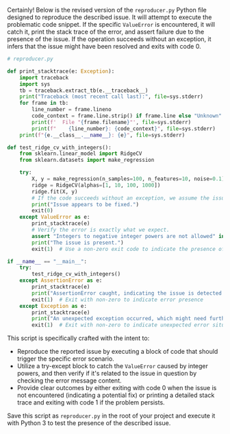 Certainly! Below is the revised version of the `reproducer.py` Python file designed to reproduce the described issue. It will attempt to execute the problematic code snippet. If the specific `ValueError` is encountered, it will catch it, print the stack trace of the error, and assert failure due to the presence of the issue. If the operation succeeds without an exception, it infers that the issue might have been resolved and exits with code 0.

```python
# reproducer.py

def print_stacktrace(e: Exception):
    import traceback
    import sys
    tb = traceback.extract_tb(e.__traceback__)
    print("Traceback (most recent call last):", file=sys.stderr)
    for frame in tb:
        line_number = frame.lineno
        code_context = frame.line.strip() if frame.line else "Unknown"
        print(f'  File "{frame.filename}"', file=sys.stderr)
        print(f"    {line_number}: {code_context}", file=sys.stderr)
    print(f"{e.__class__.__name__}: {e}", file=sys.stderr)

def test_ridge_cv_with_integers():
    from sklearn.linear_model import RidgeCV
    from sklearn.datasets import make_regression

    try:
        X, y = make_regression(n_samples=100, n_features=10, noise=0.1)
        ridge = RidgeCV(alphas=[1, 10, 100, 1000])
        ridge.fit(X, y)
        # If the code succeeds without an exception, we assume the issue is fixed.
        print("Issue appears to be fixed.")
        exit(0)
    except ValueError as e:
        print_stacktrace(e)
        # Verify the error is exactly what we expect.
        assert "Integers to negative integer powers are not allowed" in str(e), "Unexpected ValueError encountered."
        print("The issue is present.")
        exit(1)  # Use a non-zero exit code to indicate the presence of the issue clearly.

if __name__ == "__main__":
    try:
        test_ridge_cv_with_integers()
    except AssertionError as e:
        print_stacktrace(e)
        print("AssertionError caught, indicating the issue is detected and reproduced successfully.")
        exit(1)  # Exit with non-zero to indicate error presence
    except Exception as e:
        print_stacktrace(e)
        print("An unexpected exception occurred, which might need further investigation.")
        exit(1)  # Exit with non-zero to indicate unexpected error situation
```

This script is specifically crafted with the intent to:
- Reproduce the reported issue by executing a block of code that should trigger the specific error scenario.
- Utilize a try-except block to catch the `ValueError` caused by integer powers, and then verify if it's related to the issue in question by checking the error message content.
- Provide clear outcomes by either exiting with code 0 when the issue is not encountered (indicating a potential fix) or printing a detailed stack trace and exiting with code 1 if the problem persists.

Save this script as `reproducer.py` in the root of your project and execute it with Python 3 to test the presence of the described issue.